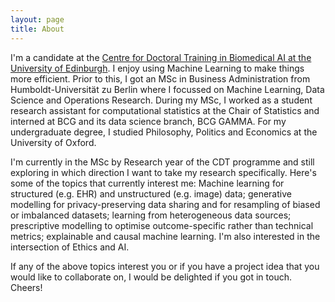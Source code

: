 ```yaml
---
layout: page
title: About
---
```


I'm a candidate at the [Centre for Doctoral Training in Biomedical AI at the University of Edinburgh](http://web.inf.ed.ac.uk/cdt/biomedical-ai/people/doctoral-researchers). I enjoy using Machine Learning to make things more efficient. Prior to this, I got an MSc in Business Administration from Humboldt-Universität zu Berlin where I focussed on Machine Learning, Data Science and Operations Research. During my MSc, I worked as a student research assistant for computational statistics at the Chair of Statistics and interned at BCG and its data science branch, BCG GAMMA. For my undergraduate degree, I studied Philosophy, Politics and Economics at the University of Oxford.

I'm currently in the MSc by Research year of the CDT programme and still exploring in which direction I want to take my research specifically. Here's some of the topics that currently interest me: Machine learning for structured (e.g. EHR) and unstructured (e.g. image) data; generative modelling for privacy-preserving data sharing and for resampling of biased or imbalanced datasets; learning from heterogeneous data sources; prescriptive modelling to optimise outcome-specific rather than technical metrics; explainable and causal machine learning. I'm also interested in the intersection of Ethics and AI.

If any of the above topics interest you or if you have a project idea that you would like to collaborate on, I would be delighted if you got in touch. Cheers!

